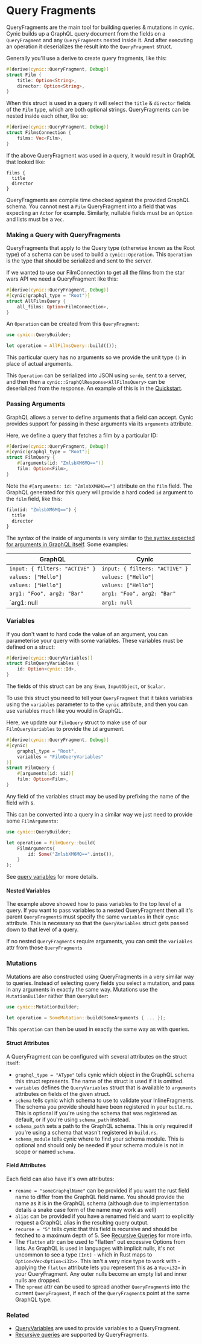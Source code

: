 # Query Fragments

QueryFragments are the main tool for building queries & mutations in cynic.
Cynic builds up a GraphQL query document from the fields on a `QueryFragment`
and any `QueryFragments` nested inside it. And after executing an operation it
deserializes the result into the `QueryFragment` struct.

Generally you'll use a derive to create query fragments, like this:

```rust
#[derive(cynic::QueryFragment, Debug)]
struct Film {
    title: Option<String>,
    director: Option<String>,
}
```

When this struct is used in a query it will select the `title` & `director`
fields of the `Film` type, which are both optional strings. QueryFragments can
be nested inside each other, like so:

```rust
#[derive(cynic::QueryFragment, Debug)]
struct FilmsConnection {
    films: Vec<Film>,
}
```

If the above QueryFragment was used in a query, it would result in GraphQL that
looked like:

```
films {
  title
  director
}
```

QueryFragments are compile time checked against the provided GraphQL schema.
You cannot nest a `Film` QueryFragment into a field that was expecting an
`Actor` for example. Similarly, nullable fields must be an `Option` and lists
must be a `Vec`.

<!-- TODO: Could maybe put an example error in here? -->

### Making a Query with QueryFragments

QueryFragments that apply to the Query type (otherwise known as the Root type)
of a schema can be used to build a `cynic::Operation`. This `Operation` is the
type that should be serialized and sent to the server.

If we wanted to use our FilmConnection to get all the films from the star wars
API we need a QueryFragment like this:

```rust
#[derive(cynic::QueryFragment, Debug)]
#[cynic(graphql_type = "Root")]
struct AllFilmsQuery {
    all_films: Option<FilmConnection>,
}
```

An `Operation` can be created from this `QueryFragment`:

```rust
use cynic::QueryBuilder;

let operation = AllFilmsQuery::build(());
```

This particular query has no arguments so we provide the unit type `()` in place
of actual arguments.

This `Operation` can be serialized into JSON using `serde`, sent to a server,
and then then a `cynic::GraphQlResponse<AllFilmsQuery>` can be deserialized
from the response. An example of this is in the [Quickstart][quickstart].

### Passing Arguments

GraphQL allows a server to define arguments that a field can accept. Cynic
provides support for passing in these arguments via its `arguments` attribute.

Here, we define a query that fetches a film by a particular ID:

```rust
#[derive(cynic::QueryFragment, Debug)]
#[cynic(graphql_type = "Root")]
struct FilmQuery {
    #[arguments(id: "ZmlsbXM6MQ==")]
    film: Option<Film>,
}
```

Note the `#[arguments: id: "ZmlsbXM6MQ=="]` attribute on the `film` field. The
GraphQL generated for this query will provide a hard coded `id` argument to the
`film` field, like this:

```graphql
film(id: "ZmlsbXM6MQ==") {
  title
  director
}
```

The syntax of the inside of arguments is very similar to [the syntax expected
for arguments in GraphQL itself][gql-arguments]. Some examples:

| GraphQL                        | Cynic                          |
| ------------------------------ | ------------------------------ |
| `input: { filters: "ACTIVE" }` | `input: { filters: "ACTIVE" }` |
| `values: ["Hello"]`            | `values: ["Hello"]`            |
| `values: ["Hello"]`            | `values: ["Hello"]`            |
| `arg1: "Foo", arg2: "Bar"`     | `arg1: "Foo", arg2: "Bar"`     |
| `arg1: null                    | `arg1: null`                   |

### Variables

If you don't want to hard code the value of an argument, you can parameterise
your query with some variables. These variables must be defined on a struct:

```rust
#[derive(cynic::QueryVariables)]
struct FilmQueryVariables {
    id: Option<cynic::Id>,
}
```

The fields of this struct can be any `Enum`, `InputObject`, or `Scalar`.

To use this struct you need to tell your `QueryFragment` that it takes variables
using the `variables` parameter to to the `cynic` attribute, and then you can
use variables much like you would in GraphQL.

Here, we update our `FilmQuery` struct to make use of our `FilmQueryVariables`
to provide the `id` argument.

```rust
#[derive(cynic::QueryFragment, Debug)]
#[cynic(
    graphql_type = "Root",
    variables = "FilmQueryVariables"
)]
struct FilmQuery {
    #[arguments(id: $id)]
    film: Option<Film>,
}
```

Any field of the variables struct may be used by prefixing the name of the
field with `$`.

This can be converted into a query in a similar way we just need to provide
some `FilmArguments`:

```rust
use cynic::QueryBuilder;

let operation = FilmQuery::build(
    FilmArguments{
        id: Some("ZmlsbXM6MQ==".into()),
    }
);
```

See [query variables][1] for more details.

#### Nested Variables

The example above showed how to pass variables to the top level of a query. If
you want to pass variables to a nested QueryFragment then all it's parent
`QueryFragment`s must specify the same `variables` in their `cynic`
attribute. This is necessary so that the `QueryVariables` struct gets passed
down to that level of a query.

If no nested `QueryFragments` require arguments, you can omit the
`variables` attr from those `QueryFragments`

### Mutations

Mutations are also constructed using QueryFragments in a very similar way to
queries. Instead of selecting query fields you select a mutation, and pass in
any arguments in exactly the same way. Mutations use the `MutationBuilder`
rather than `QueryBulder`:

```rust
use cynic::MutationBuilder;

let operation = SomeMutation::build(SomeArguments { ... });
```

This `operation` can then be used in exactly the same way as with queries.

<!-- TODO: An example of doing mutations -->

#### Struct Attributes

A QueryFragment can be configured with several attributes on the struct itself:

- `graphql_type = "AType"` tells cynic which object in the GraphQL schema this
  struct represents. The name of the struct is used if it is omitted.
- `variables` defines the `QueryVariables` struct that is available to
  `arguments` attributes on fields of the given struct.
- `schema` tells cynic which schema to use to validate your InlineFragments.
  The schema you provide should have been registered in your `build.rs`.  This
  is optional if you're using the schema that was registered as default, or if
  you're using `schema_path` instead.
- `schema_path` sets a path to the GraphQL schema. This is only required
  if you're using a schema that wasn't registered in `build.rs`.
- `schema_module` tells cynic where to find your schema module.  This is
  optional and should only be needed if your schema module is not in scope or
  named `schema`.

#### Field Attributes

Each field can also have it's own attributes:

- `rename = "someGraphqlName"` can be provided if you want the rust field name
  to differ from the GraphQL field name. You should provide the name as it is
  in the GraphQL schema (although due to implementation details a snake case
  form of the name may work as well)
- `alias` can be provided if you have a renamed field and want to explicitly
  request a GraphQL alias in the resulting query output.
- `recurse = "5"` tells cynic that this field is recursive and should be
  fetched to a maximum depth of 5. See [Recursive Queries][recursive-queries]
  for more info.
- The `flatten` attr can be used to "flatten" out excessive Options from lists.
  As GraphQL is used in languages with implicit nulls, it's not uncommon to see
  a type `[Int]` - which in Rust maps to `Option<Vec<Option<i32>>`. This isn't
  a very nice type to work with - applying the `flatten` attribute lets you
  represent this as a `Vec<i32>` in your QueryFragment. Any outer nulls become
  an empty list and inner nulls are dropped.
- The `spread` attr can be used to spread another `QueryFragment`s into the
  current `QueryFragment`, if each of the `QueryFragment`s point at the same
  GraphQL type.

### Related

- [QueryVariables][1] are used to provide variables to a QueryFragment.
- [Recursive queries][recursive-queries] are supported by QueryFragments.

[1]: ./query-variables.html
[recursive-queries]: ./recursive-queries.html
[quickstart]: ../quickstart.html
[gql-arguments]: https://graphql.org/learn/queries/#arguments
